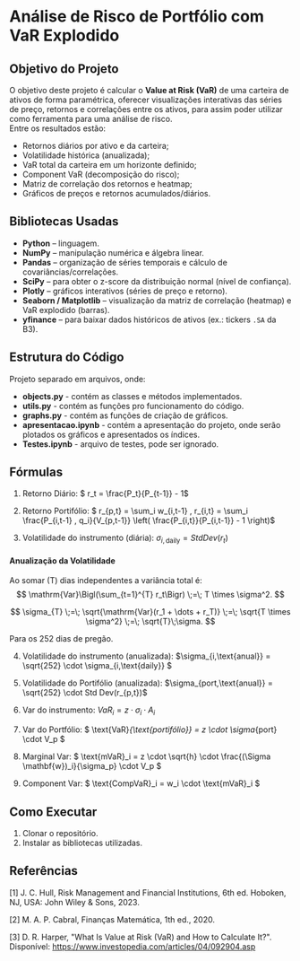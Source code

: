 # Análise de Risco de Portfólio com VaR Explodido

## Objetivo do Projeto

O objetivo deste projeto é calcular o **Value at Risk (VaR)** de uma carteira de ativos de forma paramétrica, oferecer visualizações interativas das séries de preço, retornos e correlações entre os ativos, para assim poder utilizar como ferramenta para uma análise de risco.  
Entre os resultados estão:
- Retornos diários por ativo e da carteira;
- Volatilidade histórica (anualizada);
- VaR total da carteira em um horizonte definido;
- Component VaR (decomposição do risco);
- Matriz de correlação dos retornos e heatmap;
- Gráficos de preços e retornos acumulados/diários.

## Bibliotecas Usadas

- **Python** – linguagem.
- **NumPy** – manipulação numérica e álgebra linear.  
- **Pandas** – organização de séries temporais e cálculo de covariâncias/correlações.  
- **SciPy** – para obter o z-score da distribuição normal (nível de confiança).  
- **Plotly** – gráficos interativos (séries de preço e retorno).  
- **Seaborn / Matplotlib** – visualização da matriz de correlação (heatmap) e VaR explodido (barras).  
- **yfinance** – para baixar dados históricos de ativos (ex.: tickers `.SA` da B3).  

## Estrutura do Código

Projeto separado em arquivos, onde:
- **objects.py** - contém as classes e métodos implementados.
- **utils.py** - contém as funções pro funcionamento do código.
- **graphs.py** - contém as funções de criação de gráficos.
- **apresentacao.ipynb** - contém a apresentação do projeto, onde serão plotados os gráficos e apresentados os índices.
- **Testes.ipynb** - arquivo de testes, pode ser ignorado.

## Fórmulas

1. Retorno Diário:  $ r_t = \frac{P_t}{P_{t-1}} - 1$

2. Retorno Portifólio: $ r_{p,t} = \sum_i w_{i,t-1} \, r_{i,t}
= \sum_i \frac{P_{i,t-1} \, q_i}{V_{p,t-1}} \left( \frac{P_{i,t}}{P_{i,t-1}} - 1 \right)$

3. Volatilidade do instrumento (diária): $\sigma_{i,\text{daily}} =  Std Dev(r_t)$

#### Anualização da Volatilidade

Ao somar \(T\) dias independentes a variância total é:
   $$
   \mathrm{Var}\Bigl(\sum_{t=1}^{T} r_t\Bigr)
   \;=\;
   T \times \sigma^2.
   $$


   $$
   \sigma_{T}
   \;=\;
   \sqrt{\mathrm{Var}(r_1 + \dots + r_T)}
   \;=\;
   \sqrt{T \times \sigma^2}
   \;=\;
   \sqrt{T}\;\sigma.
   $$

Para os 252 dias de pregão.

4. Volatilidade do instrumento (anualizada): $\sigma_{i,\text{anual}} = \sqrt{252} \cdot \sigma_{i,\text{daily}} $


5. Volatilidade do Portifólio (anualizada): $\sigma_{port,\text{anual}} = \sqrt{252} \cdot  Std Dev(r_{p,t})$

6. Var do instrumento: ${VaR}_i = z \cdot \sigma_i \cdot A_i$

7. Var do Portfólio: 
$
\text{VaR}_{\text{portifólio}} = z \cdot \sigma_{port} \cdot V_p
$

8. Marginal Var: 
    $
\text{mVaR}_i
= z \cdot \sqrt{h} \cdot \frac{(\Sigma \mathbf{w})_i}{\sigma_p} \cdot V_p
$

9. Component Var: 
$
\text{CompVaR}_i = w_i \cdot \text{mVaR}_i
$

## Como Executar

1. Clonar o repositório.
2. Instalar as bibliotecas utilizadas.

## Referências

[1] J. C. Hull, Risk Management and Financial Institutions, 6th ed. Hoboken, NJ, USA: John Wiley & Sons, 2023.

[2] M. A. P. Cabral, Finanças Matemática, 1th ed., 2020.

[3] D. R. Harper, "What Is Value at Risk (VaR) and How to Calculate It?". Disponível: https://www.investopedia.com/articles/04/092904.asp

